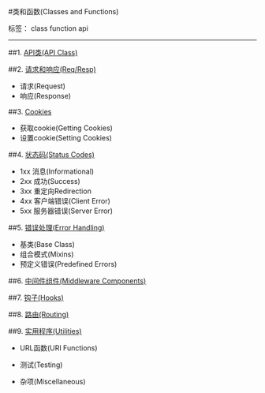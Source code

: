 ﻿#类和函数(Classes and Functions)

标签： class function api 

---
##1. [API类(API Class)][1]

##2. [请求和响应(Req/Resp)][2]

- 请求(Request)
- 响应(Response)

##3. [Cookies][3]

- 获取cookie(Getting Cookies)
- 设置cookie(Setting Cookies)

##4. [状态码(Status Codes)][4]

- 1xx 消息(Informational)
- 2xx 成功(Success)
- 3xx 重定向Redirection
- 4xx 客户端错误(Client Error)
- 5xx 服务器错误(Server Error)

##5. [错误处理(Error Handling)][5]

- 基类(Base Class)
- 组合模式(Mixins)
- 预定义错误(Predefined Errors)

##6. [中间件组件(Middleware Components)][6]

##7. [钩子(Hooks)][7]

##8. [路由(Routing)][8]

##9. [实用程序(Utilities)][9]

- URL函数(URI Functions)

- 测试(Testing)

- 杂项(Miscellaneous)


  [1]: https://github.com/wujianye3/Falcon-Tutorial-in-Chinese/blob/master/classes-and-functions/1_API.md
  [2]: https://github.com/wujianye3/Falcon-Tutorial-in-Chinese/blob/master/classes-and-functions/2_Req&Resp
  [3]: https://github.com/wujianye3/Falcon-Tutorial-in-Chinese/blob/master/classes-and-functions/3_Cookies.md
  [4]: https://github.com/wujianye3/Falcon-Tutorial-in-Chinese/blob/master/classes-and-functions/4_Status_codes.md
  [5]: https://github.com/wujianye3/Falcon-Tutorial-in-Chinese/blob/master/classes-and-functions/5_Error_Handling.md
  [6]: https://github.com/wujianye3/Falcon-Tutorial-in-Chinese/blob/master/classes-and-functions/6_Middleware_Components.md
  [7]: https://github.com/wujianye3/Falcon-Tutorial-in-Chinese/blob/master/classes-and-functions/7_Hooks.md
  [8]: https://github.com/wujianye3/Falcon-Tutorial-in-Chinese/blob/master/classes-and-functions/8_Routing.md
  [9]: https://github.com/wujianye3/Falcon-Tutorial-in-Chinese/blob/master/classes-and-functions/9_Utilities.md
